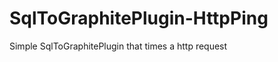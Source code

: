 SqlToGraphitePlugin-HttpPing
============================

Simple SqlToGraphitePlugin that times a http request